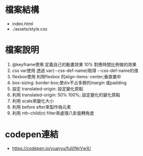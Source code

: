 # 檔案結構
+	index.html
+	./assets/style.css

# 檔案說明
1.	@keyframe使用
	定義自己的動畫效果
	10% 對應時間比例做的效果
2.	css var使用
	透過 var(--css-def-name)取得 --css-def-name的值
3.	flexbox使用
	利用flexbox 的align-items: center;垂直置中
4.	box-sizing: border-box;使div不占多餘的margin 或padding
5.	設定 translated-origin: 設定變化原點
6.  利用 translated-origin: 50% 100%; 設定變化的變化原點
7.	利用 scale來變化大小
8.  利用 before after來製作偽元素
9.	利用 nth-child(n) filter來處理八卦旋轉角度
# codepen連結
+	<https://codepen.io/yuanyu/full/NjrVwX/>